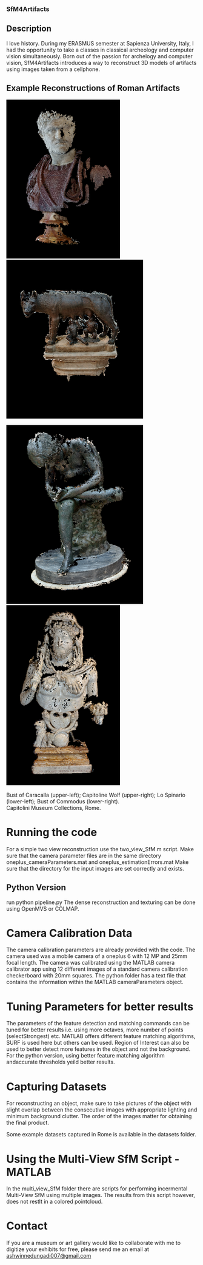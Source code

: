
### SfM4Artifacts
## Description
I love history. During my ERASMUS semester at Sapienza University, Italy, I had the opportunity to take a classes in classical archeology and computer vision simultaneously. Born out of the passion for archelogy and computer vision, SfM4Artifacts introduces a way to reconstruct 3D models of artifacts using images taken from a cellphone. 

## Example Reconstructions of Roman Artifacts

<img src="https://github.com/ashwin-ned/SfM4Artifacts/blob/main/reconstructed_examples/caracalla.PNG" width="300"/> <img src="https://github.com/ashwin-ned/SfM4Artifacts/blob/main/reconstructed_examples/she_wolf.PNG" width="361"/>

<img src="https://github.com/ashwin-ned/SfM4Artifacts/blob/main/reconstructed_examples/thornboy2.PNG" width="361"/> <img src="https://github.com/ashwin-ned/SfM4Artifacts/blob/main/reconstructed_examples/commodus2.PNG" width="300"/>
<caption>Bust of Caracalla (upper-left); Capitoline Wolf (upper-right); Lo Spinario (lower-left); Bust of Commodus (lower-right).
<br> Capitolini Museum Collections, Rome.</caption>

# Running the code

For a simple two view reconstruction use the two_view_SfM.m script. 
Make sure that the camera parameter files are in the same directory oneplus_cameraParameters.mat and oneplus_estimationErrors.mat
Make sure that the directory for the input images are set correctly and exists. 
## Python Version 
run python pipeline.py
The dense reconstruction and texturing can be done using OpenMVS or COLMAP.  
# Camera Calibration Data

The camera calibration parameters are already provided with the code. The camera used was a mobile camera of a oneplus 6 with 12 MP and 25mm focal length. 
The camera was calibrated using the MATLAB camera calibrator app using 12 different images of a standard camera calibration checkerboard with 20mm squares. The python folder has a text file that contains the information within the MATLAB cameraParameters object.


# Tuning Parameters for better results 

The parameters of the feature detection and matching commands can be tuned for better results i.e. using more octaves, more number of points (selectStrongest) etc. 
MATLAB offers different feature matching algorithms, SURF is used here but others can be used.
Region of Interest can also be used to better detect more features in the object and not the background. 
For the python version, using better feature matching algorithm andaccurate thresholds yeild better results.

# Capturing Datasets

For reconstructing an object, make sure to take pictures of the object with slight overlap between the consecutive images with appropriate lighting and minimum background clutter. The order of the images matter for obtaining the final product. 

Some example datasets captured in Rome is available in the datasets folder.

# Using the Multi-View SfM Script - MATLAB

In the multi_view_SfM folder there are scripts for performing incermental Multi-View SfM using multiple images. The results from this script however, does not restlt in a colored pointcloud. 


# Contact
If you are a museum or art gallery would like to collaborate with me to digitize your exhibits for free, please send me an email at ashwinnedungadi007@gmail.com 
